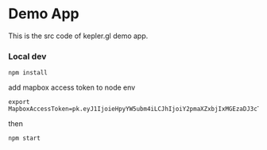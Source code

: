 # Demo App

This is the src code of kepler.gl demo app.


### Local dev
```
npm install
```
add mapbox access token to node env
```
export MapboxAccessToken=pk.eyJ1IjoieHpyYW5ubm4iLCJhIjoiY2pmaXZxbjIxMGEzaDJ3cThnaTc1a25tNCJ9.Ny6q1ACtjLDEANDbJEIIRw
```

then
```
npm start
```
